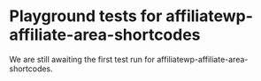 # Playground tests for affiliatewp-affiliate-area-shortcodes
We are still awaiting the first test run for affiliatewp-affiliate-area-shortcodes.
